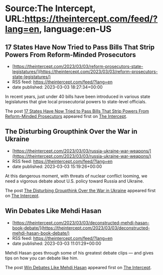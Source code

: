 # Source:The Intercept, URL:https://theintercept.com/feed/?lang=en, language:en-US

## 17 States Have Now Tried to Pass Bills That Strip Powers From Reform-Minded Prosecutors
 - [https://theintercept.com/2023/03/03/reform-prosecutors-state-legistatures/](https://theintercept.com/2023/03/03/reform-prosecutors-state-legistatures/)
 - RSS feed: https://theintercept.com/feed/?lang=en
 - date published: 2023-03-03 18:27:34+00:00

<p>In recent years, just under 40 bills have been introduced in various state legislatures that give local prosecutorial powers to state-level officials.</p>
<p>The post <a href="https://theintercept.com/2023/03/03/reform-prosecutors-state-legistatures/" rel="nofollow">17 States Have Now Tried to Pass Bills That Strip Powers From Reform-Minded Prosecutors</a> appeared first on <a href="https://theintercept.com" rel="nofollow">The Intercept</a>.</p>

## The Disturbing Groupthink Over the War in Ukraine
 - [https://theintercept.com/2023/03/03/russia-ukraine-war-weapons/](https://theintercept.com/2023/03/03/russia-ukraine-war-weapons/)
 - RSS feed: https://theintercept.com/feed/?lang=en
 - date published: 2023-03-03 15:19:26+00:00

<p>At this dangerous moment, with threats of nuclear conflict looming, we need a vigorous debate about U.S. policy toward Russia and Ukraine.</p>
<p>The post <a href="https://theintercept.com/2023/03/03/russia-ukraine-war-weapons/" rel="nofollow">The Disturbing Groupthink Over the War in Ukraine</a> appeared first on <a href="https://theintercept.com" rel="nofollow">The Intercept</a>.</p>

## Win Debates Like Mehdi Hasan
 - [https://theintercept.com/2023/03/03/deconstructed-mehdi-hasan-book-debate/](https://theintercept.com/2023/03/03/deconstructed-mehdi-hasan-book-debate/)
 - RSS feed: https://theintercept.com/feed/?lang=en
 - date published: 2023-03-03 11:01:29+00:00

<p>Mehdi Hasan goes through some of his greatest debate clips — and gives tips on how you can debate like him.</p>
<p>The post <a href="https://theintercept.com/2023/03/03/deconstructed-mehdi-hasan-book-debate/" rel="nofollow">Win Debates Like Mehdi Hasan</a> appeared first on <a href="https://theintercept.com" rel="nofollow">The Intercept</a>.</p>

